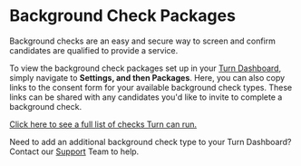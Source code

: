 # Background Check Packages
Background checks are an easy and secure way to screen and confirm candidates are qualified to provide a service.

To view the background check packages set up in your [Turn Dashboard](https://partners.turning.io/), simply navigate to **Settings, and then Packages**. Here, you can also copy links to the consent form for your available background check types. These links can be shared with any candidates you'd like to invite to complete a background check.

[Click here to see a full list of checks Turn can run.](/docs/turn-api/ZG9jOjE1NzExNjU0-background-checks) 

Need to add an additional background check type to your Turn Dashboard? Contact our [Support](/docs/turn-api/ZG9jOjE1NzkwNTIy-contact-support) Team to help.